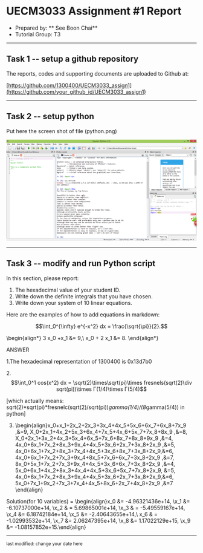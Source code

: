 UECM3033 Assignment #1 Report
========================================================

- Prepared by: ** See Boon Chai**
- Tutorial Group: T3

--------------------------------------------------------

## Task 1 -- setup a github repository

The reports, codes and supporting documents are uploaded to Github at: 

[https://github.com/1300400/UECM3033_assign1](https://github.com/your_github_id/UECM3033_assign1)


---------------------------------------------------------

## Task 2 -- setup python

Put here the screen shot of file (python.png)

![python.png](python.png)


------------------------------------------------------------

## Task 3 -- modify and run Python script

In this section, please report:

1. The hexadecimal value of your student ID.
2. Write down the definite integrals that you have chosen.
3. Write down your system of 10 linear equations.

Here are the examples of how to add equations in markdown:

$$\int_0^{\infty} e^{-x^2} dx = \frac{\sqrt{\pi}}{2}.$$

\begin{align*}
3 x_0 +x_1 &= 9,\\
x_0 + 2 x_1 &= 8.
\end{align*}

ANSWER

1.The hexadecimal representation of 1300400 is 0x13d7b0

2.$$\int_0^1 cos(x^2) dx = \sqrt(2)\times\sqrt(pi)\times fresnels(sqrt(2)\div sqrt(pi))\times Γ(1/4)\times Γ(5/4)$$

 [which actually means: sqrt(2)*sqrt(pi)*fresnelc(sqrt(2)/sqrt(pi))*gamma(1/4)/(8*gamma(5/4)) in python]

3.  \begin{align}x_0+x_1+2x_2+2x_3+3x_4+4x_5+5x_6+6x_7+6x_8+7x_9 ,&=9,
    X_0+2x_1+4x_2+5x_3+6x_4+7x_5+4x_6+5x_7+7x_8+8x_9 ,&=8,
    X_0+2x_1+3x_2+4x_3+5x_4+6x_5+7x_6+8x_7+8x_8+9x_9 ,&=4,
    4x_0+6x_1+7x_2+8x_3+9x_4+4x_5+3x_6+2x_7+3x_8+2x_9 ,&=5,
    4x_0+6x_1+7x_2+8x_3+7x_4+4x_5+3x_6+8x_7+3x_8+2x_9,&=6,
    4x_0+6x_1+7x_2+7x_3+9x_4+8x_5+7x_6+6x_7+3x_8+2x_9 ,&=7,
    8x_0+5x_1+7x_2+7x_3+9x_4+4x_5+3x_6+6x_7+3x_8+2x_9 ,&=4,
    5x_0+6x_1+4x_2+8x_3+4x_4+4x_5+3x_6+5x_7+7x_8+2x_9, &=5,
    4x_0+6x_1+7x_2+8x_3+9x_4+4x_5+3x_6+2x_7+3x_8+2x_9,&=6,
    5x_0+7x_1+9x_2+7x_3+7x_4+4x_5+8x_6+2x_7+4x_8+2x_9 ,&=7 \end{align}

 Solution(for 10 variables) =
\begin{align}x_0 &= -4.96321436e+14, \x_1 &= -6.10737000e+14, \x_2 & =  5.69865001e+14, \x_3 & = -5.49559167e+14, \x_4 &=  6.18742184e+14, \x_5 &= -2.40643655e+14,\ x_6 & = -1.02993532e+14, \x_7  &= 2.06247395e+14, \x_8 &=  1.17022129e+15, \x_9 &=  -1.08157852e+15.\end{align}






-----------------------------------

<sup>last modified: change your date here</sup>

